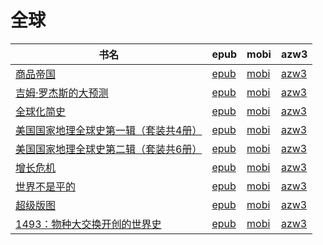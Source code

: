# 全球

| 书名 | epub | mobi | azw3 |
| --- | --- | --- | --- |
| [商品帝国](http://ct.dalanmei.com/f/31084289-771246731-6d5c84) | [epub](http://ct.dalanmei.com/f/31084289-771246731-6d5c84) | [mobi](http://ct.dalanmei.com/f/31084289-771231384-e7f42f) | [azw3](http://ct.dalanmei.com/f/31084289-771236421-e744e2) |
| [吉姆·罗杰斯的大预测](http://ct.dalanmei.com/f/31084289-570290636-82585d) | [epub](http://ct.dalanmei.com/f/31084289-570290636-82585d) | [mobi](http://ct.dalanmei.com/f/31084289-570171116-0c8a9f) | [azw3](http://ct.dalanmei.com/f/31084289-570359937-098959) |
| [全球化简史](None) | [epub](None) | [mobi](None) | [azw3](None) |
| [美国国家地理全球史第一辑（套装共4册）](http://ct.dalanmei.com/f/31084289-570355574-72b6d4) | [epub](http://ct.dalanmei.com/f/31084289-570355574-72b6d4) | [mobi](http://ct.dalanmei.com/f/31084289-570142923-4546f4) | [azw3](http://ct.dalanmei.com/f/31084289-571403428-cac712) |
| [美国国家地理全球史第二辑（套装共6册）](http://ct.dalanmei.com/f/31084289-570356782-3d781c) | [epub](http://ct.dalanmei.com/f/31084289-570356782-3d781c) | [mobi](http://ct.dalanmei.com/f/31084289-570143995-710d4e) | [azw3](http://ct.dalanmei.com/f/31084289-571403625-12b174) |
| [增长危机](http://ct.dalanmei.com/f/31084289-572113895-22b4df) | [epub](http://ct.dalanmei.com/f/31084289-572113895-22b4df) | [mobi](http://ct.dalanmei.com/f/31084289-571715357-4116e7) | [azw3](http://ct.dalanmei.com/f/31084289-572122057-8c701f) |
| [世界不是平的](http://ct.dalanmei.com/f/31084289-572115158-306e7e) | [epub](http://ct.dalanmei.com/f/31084289-572115158-306e7e) | [mobi](http://ct.dalanmei.com/f/31084289-571709377-9fc918) | [azw3](http://ct.dalanmei.com/f/31084289-572136408-07eb54) |
| [超级版图](None) | [epub](None) | [mobi](None) | [azw3](None) |
| [1493：物种大交换开创的世界史](None) | [epub](None) | [mobi](None) | [azw3](None) |
